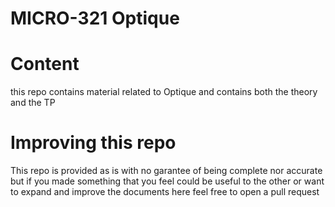 # MICRO-321 Optique

# Content
this repo contains material related to Optique and contains both the theory and the TP


# Improving this repo

This repo is provided as is with no garantee of being complete nor accurate but if you made something that you feel could be useful to the other or want to expand and improve the documents here feel free to open a pull request